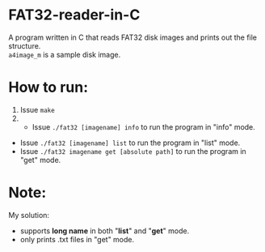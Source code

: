 # FAT32-reader-in-C
A program written in C that reads FAT32 disk images and prints out the file structure.
<br>
`a4image_m` is a sample disk image.

# How to run:
1. Issue `make`
2. * Issue `./fat32 [imagename] info` to run the program in "info" mode. 
* Issue `./fat32 [imagename] list` to run the program in "list" mode. 
* Issue `./fat32 imagename get [absolute path]` to run the program in "get" mode.

# Note:
My solution:
* supports **long name** in both "**list**" and "**get**" mode.
* only prints .txt files in "get" mode. 
